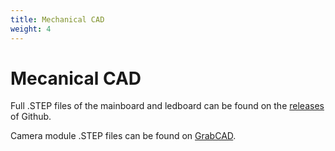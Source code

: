 ```yaml
---
title: Mechanical CAD
weight: 4
---
```


# Mecanical CAD

Full .STEP files of the mainboard and ledboard can be found on the [releases](https://github.com/gloworm-vision/gloworm/releases) of Github.

Camera module .STEP files can be found on [GrabCAD](https://grabcad.com/library/raspberry-pi-camera-g-160-1).